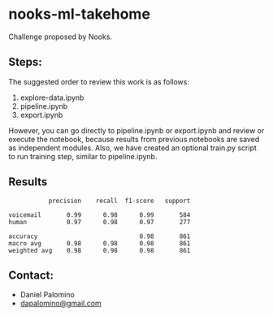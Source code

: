 # nooks-ml-takehome

Challenge proposed by Nooks.

## Steps:
The suggested order to review this work is as follows:
1. explore-data.ipynb
2. pipeline.ipynb
3. export.ipynb

However, you can go directly to pipeline.ipynb or export.ipynb and review or execute the notebook, because results from previous notebooks are saved as independent modules.
Also, we have created an optional train.py script to run training step, similar to pipeline.ipynb.

## Results

               precision    recall  f1-score   support

    voicemail       0.99      0.98      0.99       584
    human           0.97      0.98      0.97       277

    accuracy                            0.98       861
    macro avg       0.98      0.98      0.98       861
    weighted avg    0.98      0.98      0.98       861

## Contact:
- Daniel Palomino
- dapalomino@gmail.com
